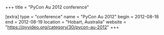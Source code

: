+++
title = "PyCon Au 2012 conference"

[extra]
type = "conference"
name = "PyCon Au 2012"
begin = 2012-08-18
end = 2012-08-19
location = "Hobart, Australia"
website = "https://pyvideo.org/category/30/pycon-au-2012"
+++
